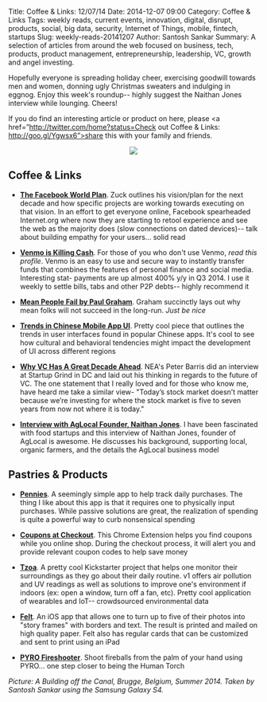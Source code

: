 Title: Coffee & Links: 12/07/14
Date: 2014-12-07 09:00
Category: Coffee & Links
Tags: weekly reads, current events, innovation, digital, disrupt, products, social, big data, security, Internet of Things, mobile, fintech, startups
Slug: weekly-reads-20141207
Author: Santosh Sankar
Summary: A selection of articles from around the web focused on business, tech, products, product management, entrepreneurship, leadership, VC, growth and angel investing.

Hopefully everyone is spreading holiday cheer, exercising goodwill towards men and women, donning ugly Christmas sweaters and indulging in eggnog. Enjoy this week's roundup-- highly suggest the Naithan Jones interview while lounging. Cheers!

If you do find an interesting article or product on here, please <a href=”http://twitter.com/home?status=Check out Coffee & Links: http://goo.gl/Ygwsx6”>share</a> this with your family and friends.

<p align= "center"><img src="/../../../../images/bruges3.jpg" align = "center"></p>

## Coffee & Links

* **<a href = "http://time.com/facebook-world-plan/" target="_blank">The Facebook World Plan</a>**. Zuck outlines his vision/plan for the next decade and how specific projects are working towards executing on that vision. In an effort to get everyone online, Facebook spearheaded Internet.org where now they are starting to retool experience and see the web as the majority does (slow connections on dated devices)-- talk about building empathy for your users... solid read

* **<a href = "http://www.businessweek.com/articles/2014-11-20/mobile-payment-startup-venmo-is-killing-cash" target="_blank">Venmo is Killing Cash</a>**. For those of you who don't use Venmo, *read this profile*. Venmo is an easy to use and secure way to instantly transfer funds that combines the features of personal finance and social media. Interesting stat- payments are up almost 400% y/y in Q3 2014. I use it weekly to settle bills, tabs and other P2P debts-- highly recommend it

* **<a href = "http://www.paulgraham.com/mean.html" target="_blank">Mean People Fail by Paul Graham</a>**. Graham succinctly lays out why mean folks will not succeed in the long-run. *Just be nice*

* **<a href = "http://dangrover.com/blog/2014/12/01/chinese-mobile-app-ui-trends.html" target="_blank">Trends in Chinese Mobile App UI</a>**. Pretty cool piece that outlines the trends in user interfaces found in popular Chinese apps. It's cool to see how cultural and behavioral tendencies might impact the development of UI across different regions

* **<a href = "http://www.washingtonpost.com/blogs/innovations/wp/2014/12/04/neas-peter-barris-on-why-venture-capital-has-a-great-decade-ahead/" target="_blank">Why VC Has A Great Decade Ahead</a>**. NEA's Peter Barris did an interview at Startup Grind in DC and laid out his thinking in regards to the future of VC. The one statement that I really loved and for those who know me, have heard me take a similar view- "Today’s stock market doesn’t matter because we’re investing for where the stock market is five to seven years from now not where it is today."

* **<a href = "https://www.youtube.com/watch?v=XHBbBVLBFAI" target="_blank">Interview with AgLocal Founder, Naithan Jones</a>**. I have been fascinated with food startups and this interview of Naithan Jones, founder of AgLocal is awesome. He discusses his background, supporting local, organic farmers, and the details the AgLocal business model

## Pastries & Products

* **<a href = "http://www.getpennies.com/" target="_blank">Pennies</a>**. A seemingly simple app to help track daily purchases. The thing I like about this app is that it requires one to physically input purchases. While passive solutions are great, the realization of spending is quite a powerful way to curb nonsensical spending

* **<a href = "http://couponfollow.com/checkout" target="_blank">Coupons at Checkout</a>**. This Chrome Extension helps you find coupons while you online shop. During the checkout process, it will alert you and provide relevant coupon codes to help save money

* **<a href = "https://www.kickstarter.com/projects/tzoa/meet-tzoa-the-worlds-first-enviro-tracker" target="_blank">Tzoa</a>**. A pretty cool Kickstarter project that helps one monitor their surroundings as they go about their daily routine. v1 offers air pollution and UV readings as well as solutions to improve one's environment if indoors (ex: open a window, turn off a fan, etc). Pretty cool application of wearables and IoT-- crowdsourced environmental data

* **<a href = "http://feltapp.com/" target="_blank">Felt</a>**. An iOS app that allows one to turn up to five of their photos into "story frames" with borders and text. The result is printed and mailed on high quality paper. Felt also has regular cards that can be customized and sent to print using an iPad

* **<a href = "http://www.ellusionist.com/pyro-handheld-fireshooter-by-adam-wilber.html" target="_blank">PYRO Fireshooter</a>**. Shoot fireballs from the palm of your hand using PYRO... one step closer to being the Human Torch

*Picture: A Building off the Canal, Brugge, Belgium, Summer 2014. Taken by Santosh Sankar using the Samsung Galaxy S4.*